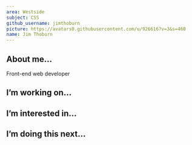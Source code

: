 ```yaml
---
area: Westside
subject: CSS
github_username: jimthoburn
picture: https://avatars0.githubusercontent.com/u/926616?v=3&s=460
name: Jim Thoburn
---
```


## About me…

Front-end web developer

## I’m working on…

## I’m interested in…

## I’m doing this next…
